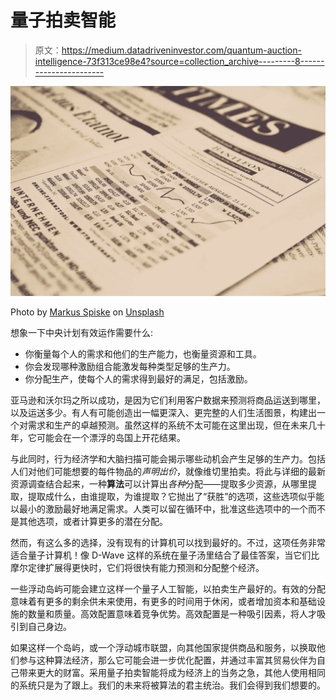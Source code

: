 # 量子拍卖智能

> 原文：<https://medium.datadriveninvestor.com/quantum-auction-intelligence-73f313ce98e4?source=collection_archive---------8----------------------->

![](img/6271aa48eaee0707cee05952f560e223.png)

Photo by [Markus Spiske](https://unsplash.com/photos/3Tf1J8q9bBA?utm_source=unsplash&utm_medium=referral&utm_content=creditCopyText) on [Unsplash](https://unsplash.com/search/photos/finance?utm_source=unsplash&utm_medium=referral&utm_content=creditCopyText)

想象一下中央计划有效运作需要什么:

*   你衡量每个人的需求和他们的生产能力，也衡量资源和工具。
*   你会发现哪种激励组合能激发每种类型足够的生产力。
*   你分配生产，使每个人的需求得到最好的满足，包括激励。

亚马逊和沃尔玛之所以成功，是因为它们利用客户数据来预测将商品运送到哪里，以及运送多少。有人有可能创造出一幅更深入、更完整的人们生活图景，构建出一个对需求和生产的卓越预测。虽然这样的系统不太可能在这里出现，但在未来几十年，它可能会在一个漂浮的岛国上开花结果。

与此同时，行为经济学和大脑扫描可能会揭示哪些动机会产生足够的生产力。包括人们对他们可能想要的每件物品的*声明出价*，就像维切里拍卖。将此与详细的最新资源调查结合起来，一种**算法**可以计算出*各种*分配——提取多少资源，从哪里提取，提取成什么，由谁提取，为谁提取？它抛出了“获胜”的选项，这些选项似乎能以最小的激励最好地满足需求。人类可以留在循环中，批准这些选项中的一个而不是其他选项，或者计算更多的潜在分配。

然而，有这么多的选择，没有现有的计算机可以找到最好的。不过，这项任务非常适合量子计算机！像 D-Wave 这样的系统在量子汤里结合了最佳答案，当它们比摩尔定律扩展得更快时，它们将很快有能力预测和分配整个经济。

一些浮动岛屿可能会建立这样一个量子人工智能，以拍卖生产最好的。有效的分配意味着有更多的剩余供未来使用，有更多的时间用于休闲，或者增加资本和基础设施的数量和质量。高效配置意味着竞争优势。高效配置是一种吸引因素，将人才吸引到自己身边。

如果这样一个岛屿，或一个浮动城市联盟，向其他国家提供商品和服务，以换取他们参与这种算法经济，那么它可能会进一步优化配置，并通过丰富其贸易伙伴为自己带来更大的财富。采用量子拍卖智能将成为经济上的当务之急，其他人使用相同的系统只是为了跟上。我们的未来将被算法的君主统治。我们会得到我们想要的。